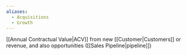 ```yaml
---
aliases:
  - Acquisitions
  - Growth
---
```


[[Annual Contractual Value|ACV]] from new [[Customer|Customers]] or revenue, and also opportunities ([[Sales Pipeline|pipeline]])
